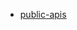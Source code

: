 -  [public-apis](https://github.com/public-apis/public-apis?ref=HackerTabExtension&fbclid=IwAR1ns-Q6LoIgnOtrMhcRth5doKQlN_sZ6dZ4Musn8l0p7Mh6PpeCgIcuFlc)
